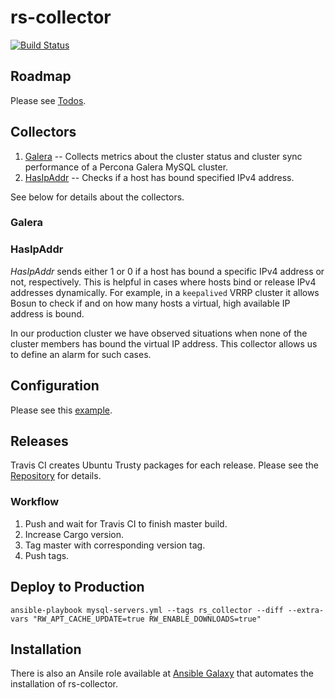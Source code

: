 # rs-collector

[![Build Status](https://travis-ci.org/lukaspustina/rs-collector.svg?branch=master)](https://travis-ci.org/lukaspustina/rs-collector)

## Roadmap

Please see [Todos](TODO.md).

## Collectors

1. [Galera](#galera) -- Collects metrics about the cluster status and cluster sync performance of a Percona Galera MySQL cluster.
1. [HasIpAddr](#hasipaddr) -- Checks if a host has bound specified IPv4 address.

See below for details about the collectors.

### Galera
### HasIpAddr

_HasIpAddr_ sends either 1 or 0 if a host has bound a specific IPv4 address or not, respectively. This is helpful in cases where hosts bind or release IPv4 addresses dynamically. For example, in a `keepalived` VRRP cluster it allows Bosun to check if and on how many hosts a virtual, high available IP address is bound.

In our production cluster we have observed situations when none of the cluster members has bound the virtual IP address. This collector allows us to define an alarm for such cases.


## Configuration

Please see this [example](examples/rs-collector.conf).


## Releases

Travis CI creates Ubuntu Trusty packages for each release. Please see the [Repository](https://packagecloud.io/lukaspustina/opensource) for details.

### Workflow

1. Push and wait for Travis CI to finish master build.
1. Increase Cargo version.
1. Tag master with corresponding version tag.
1. Push tags.


## Deploy to Production

`ansible-playbook mysql-servers.yml --tags rs_collector --diff --extra-vars "RW_APT_CACHE_UPDATE=true RW_ENABLE_DOWNLOADS=true"`

## Installation

There is also an Ansile role available at [Ansible Galaxy](https://galaxy.ansible.com/Rheinwerk/rs_collector/) that automates the installation of rs-collector.
